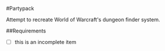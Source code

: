 #Partypack

Attempt to recreate World of Warcraft's dungeon finder system.

##Requirements

- [ ] this is an incomplete item
